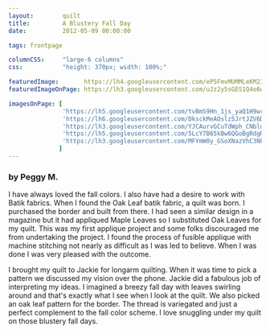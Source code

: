 ```yaml
---
layout:        quilt
title:         A Blustery Fall Day
date:          2012-05-09 00:00:00

tags: frontpage

columnCSS:     "large-6 columns"
css:           "height: 370px; width: 100%;"

featuredImage:       https://lh4.googleusercontent.com/eP5FmvMUMMLeKM23iQuIFCwSr4hpRPrmg1Cm43COAA0=w470
featuredImageOnPage: https://lh3.googleusercontent.com/uJz2y5sGES1Q4o6wS-01mdbl66dCEida-MKJ1DOXgTk=w1000

imagesOnPage: [
               'https://lh5.googleusercontent.com/tvBmS9Hn_1js_yaQ1H9wrgZ-dMhqdYoxsgMRfTBUS3c=w303',
               'https://lh6.googleusercontent.com/DksckMeAOslz5JrtJZV6DBTQ60K_2GL5-5yrGZ3dui8=w303',
               'https://lh3.googleusercontent.com/YJCAurvGCuTdWph_CNbloM0RFEk3V6QMZ-9AEKOGlOk=w303',
               'https://lh5.googleusercontent.com/5LcY7B65kBw6QGoBgRdgRunByeO-fdkK1b1aPuz8m3A=w303',
               'https://lh3.googleusercontent.com/MFYmW0y_GSoXNazVhC3NkEfbzH7R2cAl8eJejQw4q-E=w303'
              ]
---
```


### by Peggy M.

I have always loved the fall colors.  I also have had a desire to work with Batik fabrics.  When I found the Oak Leaf batik fabric, a quilt was born.   I purchased the border and built from there.  I had seen a similar design in a magazine but it had appliqued Maple Leaves so I substituted Oak Leaves for my quilt.  This was my first applique project and some folks discouraged me from undertaking the project.  I found the process of fusible applique with machine stitching not nearly as difficult as I was led to believe.  When I was done I was very pleased with the outcome.

I brought my quilt to Jackie for longarm quilting. When it was time to pick a pattern we discussed my vision over the phone. Jackie did a fabulous job of interpreting my ideas.  I imagined a breezy fall day with leaves swirling around and that's exactly what I see when I look at the quilt.  We also picked an oak leaf pattern for the border.  The thread is variegated and just a perfect complement to the fall color scheme.  I love snuggling under my quilt on those blustery fall days.
